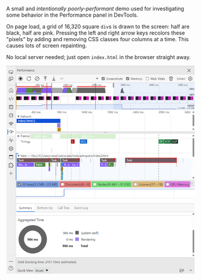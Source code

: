 A small and *intentionally poorly-performant* demo used for investigating some behavior in the Performance panel in DevTools.

On page load, a grid of 16,320 square `div`s is drawn to the screen: half are black, half are pink. Pressing the left and right arrow keys recolors these "pixels" by adding and removing CSS classes four columns at a time. This causes lots of screen repainting.

No local server needed; just open `index.html` in the browser straight away.

![Screenshot of Performance panel](perf.png)
